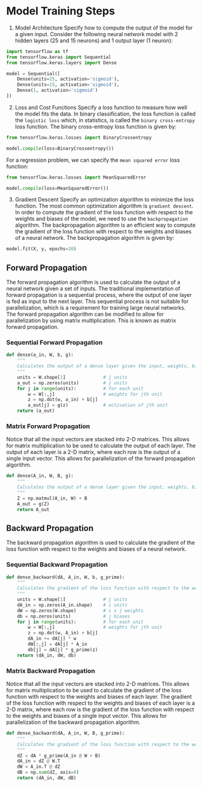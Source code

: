 # Model Training Steps
1. Model Architecture
Specify how to compute the output of the model for a given input. Consider the following neural network model with 2 hidden layers (25 and 15 neurons) and 1 output layer (1 neuron):

```python
import tensorflow as tf
from tensorflow.keras import Sequential
from tensorflow.keras.layers import Dense

model = Sequential([
    Dense(units=25, activation='sigmoid'),
    Dense(units=15, activation='sigmoid'),
    Dense(1, activation='sigmoid')
])
```

2. Loss and Cost Functions
Specify a loss function to measure how well the model fits the data. In binary classification, the loss function is called the `logistic loss` which, in statistics, is called the `binary cross-entropy` loss function. The binary cross-entropy loss function is given by:

```python
from tensorflow.keras.losses import BinaryCrossentropy

model.compile(loss=BinaryCrossentropy())
```

For a regression problem, we can specify the `mean squared error` loss function:

```python
from tensorflow.keras.losses import MeanSquaredError

model.compile(loss=MeanSquaredError())
```

3. Gradient Descent
Specify an optimization algorithm to minimize the loss function. The most common optimization algorithm is `gradient descent`. In order to compute the gradient of the loss function with respect to the weights and biases of the model, we need to use the `backpropagation` algorithm. The backpropagation algorithm is an efficient way to compute the gradient of the loss function with respect to the weights and biases of a neural network. The backpropagation algorithm is given by:

```python
model.fit(X, y, epochs=10)
```

## Forward Propagation
The forward propagation algorithm is used to calculate the output of a neural network given a set of inputs. The traditional implementation of forward propagation is a sequential process, where the output of one layer is fed as input to the next layer. This sequential process is not suitable for parallelization, which is a requirement for training large neural networks. The forward propagation algorithm can be modified to allow for parallelization by using matrix multiplication. This is known as matrix forward propagation.

### Sequential Forward Propagation
```python
def dense(a_in, W, b, g):
    """
    Calculates the output of a dense layer given the input, weights, bias, and activation function.
    """
    units = W.shape[1]              # j units
    a_out = np.zeros(units)         # j units
    for j in range(units):          # for each unit
        w = W[:,j]                  # weights for jth unit
        z = np.dot(w, a_in) + b[j]
        a_out[j] = g(z)             # activation of jth unit
    return (a_out)
```

### Matrix Forward Propagation
Notice that all the input vectors are stacked into 2-D matrices. This allows for matrix multiplication to be used to calculate the output of each layer. The output of each layer is a 2-D matrix, where each row is the output of a single input vector. This allows for parallelization of the forward propagation algorithm.

```python
def dense(A_in, W, B, g):
    """
    Calculates the output of a dense layer given the input, weights, bias, and activation function.
    """
    Z = np.matmul(A_in, W) + B
    A_out = g(Z)
    return A_out
```

## Backward Propagation
The backward propagation algorithm is used to calculate the gradient of the loss function with respect to the weights and biases of a neural network. 

### Sequential Backward Propagation
```python
def dense_backward(dA, A_in, W, b, g_prime):
    """
    Calculates the gradient of the loss function with respect to the weights and biases of a dense layer.
    """
    units = W.shape[1]              # j units
    dA_in = np.zeros(A_in.shape)    # i units
    dW = np.zeros(W.shape)          # i x j weights
    db = np.zeros(units)            # j biases
    for j in range(units):          # for each unit
        w = W[:,j]                  # weights for jth unit
        z = np.dot(w, A_in) + b[j]
        dA_in += dA[j] * w
        dW[:,j] = dA[j] * A_in
        db[j] = dA[j] * g_prime(z)
    return (dA_in, dW, db)
```

### Matrix Backward Propagation
Notice that all the input vectors are stacked into 2-D matrices. This allows for matrix multiplication to be used to calculate the gradient of the loss function with respect to the weights and biases of each layer. The gradient of the loss function with respect to the weights and biases of each layer is a 2-D matrix, where each row is the gradient of the loss function with respect to the weights and biases of a single input vector. This allows for parallelization of the backward propagation algorithm.

```python
def dense_backward(dA, A_in, W, B, g_prime):
    """
    Calculates the gradient of the loss function with respect to the weights and biases of a dense layer.
    """
    dZ = dA * g_prime(A_in @ W + B)
    dA_in = dZ @ W.T
    dW = A_in.T @ dZ
    dB = np.sum(dZ, axis=0)
    return (dA_in, dW, dB)
```